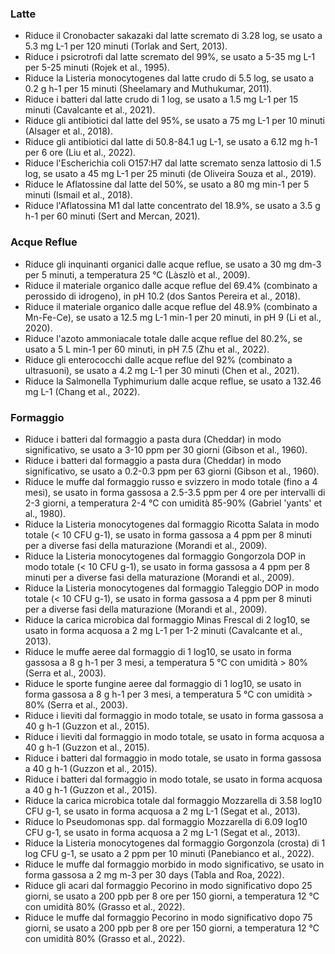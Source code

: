 ### Latte

- Riduce il Cronobacter sakazaki dal latte scremato di 3.28 log, se usato a 5.3 mg L-1 per 120 minuti (Torlak and Sert, 2013). 
- Riduce i psicrotrofi dal latte scremato del 99%, se usato a 5-35 mg L-1 per 5-25 minuti (Rojek et al., 1995). 
- Riduce la Listeria monocytogenes dal latte crudo di 5.5 log, se usato a 0.2 g h-1 per 15 minuti (Sheelamary and Muthukumar, 2011). 
- Riduce i batteri dal latte crudo di 1 log, se usato a 1.5 mg L-1 per 15 minuti (Cavalcante et al., 2021). 
- Riduce gli antibiotici dal latte del 95%, se usato a 75 mg L-1 per 10 minuti (Alsager et al., 2018). 
- Riduce gli antibiotici dal latte di 50.8-84.1 ug L-1, se usato a 6.12 mg h-1 per 6 ore (Liu et al., 2022). 
- Riduce l'Escherichia coli O157:H7 dal latte scremato senza lattosio di 1.5 log, se usato a 45 mg L-1 per 25 minuti (de Oliveira Souza et al., 2019). 
- Riduce le Aflatossine dal latte del 50%, se usato a 80 mg min-1 per 5 minuti (Ismail et al., 2018). 
- Riduce l'Aflatossina M1 dal latte concentrato del 18.9%, se usato a 3.5 g h-1 per 60 minuti (Sert and Mercan, 2021). 


### Acque Reflue

- Riduce gli inquinanti organici dalle acque reflue, se usato a 30 mg dm-3 per 5 minuti, a temperatura 25 °C (Làszlò et al., 2009). 
- Riduce il materiale organico dalle acque reflue del 69.4% (combinato a perossido di idrogeno), in pH 10.2 (dos Santos Pereira et al., 2018). 
- Riduce il materiale organico dalle acque reflue del 48.9% (combinato a Mn-Fe-Ce), se usato a 12.5 mg L-1 min-1 per 20 minuti, in pH 9 (Li et al., 2020). 
- Riduce l'azoto ammoniacale totale dalle acque reflue del 80.2%, se usato a 5 L min-1 per 60 minuti, in pH 7.5 (Zhu et al., 2022). 
- Riduce gli enterococchi dalle acque reflue del 92% (combinato a ultrasuoni), se usato a 4.2 mg L-1 per 30 minuti (Chen et al., 2021). 
- Riduce la Salmonella Typhimurium dalle acque reflue, se usato a 132.46 mg L-1 (Chang et al., 2022). 


### Formaggio

- Riduce i batteri dal formaggio a pasta dura (Cheddar) in modo significativo, se usato a 3-10 ppm per 30 giorni (Gibson et al., 1960). 
- Riduce i batteri dal formaggio a pasta dura (Cheddar) in modo significativo, se usato a 0.2-0.3 ppm per 63 giorni (Gibson et al., 1960). 
- Riduce le muffe dal formaggio russo e svizzero in modo totale (fino a 4 mesi), se usato in forma gassosa a 2.5-3.5 ppm per 4 ore per intervalli di 2-3 giorni, a temperatura 2-4 °C con umidità 85-90% (Gabriel 'yants' et al., 1980). 
- Riduce la Listeria monocytogenes dal formaggio Ricotta Salata in modo totale (< 10 CFU g-1), se usato in forma gassosa a 4 ppm per 8 minuti per a diverse fasi della maturazione (Morandi et al., 2009). 
- Riduce la Listeria monocytogenes dal formaggio Gongorzola DOP in modo totale (< 10 CFU g-1), se usato in forma gassosa a 4 ppm per 8 minuti per a diverse fasi della maturazione (Morandi et al., 2009). 
- Riduce la Listeria monocytogenes dal formaggio Taleggio DOP in modo totale (< 10 CFU g-1), se usato in forma gassosa a 4 ppm per 8 minuti per a diverse fasi della maturazione (Morandi et al., 2009). 
- Riduce la carica microbica dal formaggio Minas Frescal di 2 log10, se usato in forma acquosa a 2 mg L-1 per 1-2 minuti (Cavalcante et al., 2013). 
- Riduce le muffe aeree dal formaggio di 1 log10, se usato in forma gassosa a 8 g h-1 per 3 mesi, a temperatura 5 °C con umidità > 80% (Serra et al., 2003). 
- Riduce le sporte fungine aeree dal formaggio di 1 log10, se usato in forma gassosa a 8 g h-1 per 3 mesi, a temperatura 5 °C con umidità > 80% (Serra et al., 2003). 
- Riduce i lieviti dal formaggio in modo totale, se usato in forma gassosa a 40 g h-1 (Guzzon et al., 2015). 
- Riduce i lieviti dal formaggio in modo totale, se usato in forma acquosa a 40 g h-1 (Guzzon et al., 2015). 
- Riduce i batteri dal formaggio in modo totale, se usato in forma gassosa a 40 g h-1 (Guzzon et al., 2015). 
- Riduce i batteri dal formaggio in modo totale, se usato in forma acquosa a 40 g h-1 (Guzzon et al., 2015). 
- Riduce la carica microbica totale dal formaggio Mozzarella di 3.58 log10 CFU g-1, se usato in forma acquosa a 2 mg L-1 (Segat et al., 2013). 
- Riduce lo Pseudomonas spp. dal formaggio Mozzarella di 6.09 log10 CFU g-1, se usato in forma acquosa a 2 mg L-1 (Segat et al., 2013). 
- Riduce la Listeria monocytogenes dal formaggio Gorgonzola (crosta) di 1 log CFU g-1, se usato a 2 ppm per 10 minuti (Panebianco et al., 2022). 
- Riduce le muffe dal formaggio morbido in modo significativo, se usato in forma gassosa a 2 mg m-3 per 30 days (Tabla and Roa, 2022). 
- Riduce gli acari dal formaggio Pecorino in modo significativo dopo 25 giorni, se usato a 200 ppb per 8 ore per 150 giorni, a temperatura 12 °C con umidità 80% (Grasso et al., 2022). 
- Riduce le muffe dal formaggio Pecorino in modo significativo dopo 75 giorni, se usato a 200 ppb per 8 ore per 150 giorni, a temperatura 12 °C con umidità 80% (Grasso et al., 2022). 


